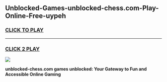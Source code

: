 
## Unblocked-Games-unblocked-chess.com-Play-Online-Free-uypeh
<h3>
<a href="https://premium76.site?title=unblocked-chess.com&ref=26A">CLICK TO PLAY</a></h3>
<hr>

<h3>
<a href="https://premium76.site?title=unblocked-chess.com&ref=26A">CLICK 2 PLAY</a>
  
</h3>

<a href="https://premium76.site?title=unblocked-chess.com&ref=26A"><img src="https://clearcache.store/games.png"></a>


**unblocked-chess.com games unblocked: Your Gateway to Fun and Accessible Online Gaming**
